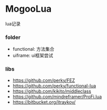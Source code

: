 # MogooLua
lua记录

### folder
- functional: 方法集合
- uiframe: ui框架尝试

### libs
- https://github.com/perky/FEZ
- https://github.com/perky/functional-lua 
- https://github.com/kikito/middleclass
- https://github.com/mindreframer/ProFi.lua
- https://bitbucket.org/itraykov/

